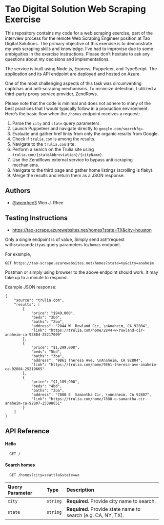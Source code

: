 # Tao Digital Solution Web Scraping Exercise

This repository contains my code for a web scraping exercise, part of the interview process for the remote Web Scraping Engineer position at Tao Digital Solutions. The primary objective of this exercise is to demonstrate my web scraping skills and knowledge. I’ve had to improvise due to some ambiguities in the exercise instructions. Please don’t hesitate to ask any questions about my decisions and implementations.

The service is built using Node.js, Express, Puppeteer, and TypeScript. The application and its API endpoint are deployed and hosted on Azure.

One of the most challenging aspects of this task was circumventing captchas and anti-scraping mechanisms. To minimize detection, I utilized a third-party proxy service provider, ZendRows.

Please note that the code is minimal and does not adhere to many of the best practices that I would typically follow in a production environment. Here’s the basic flow when the `/homes` endpoint receives a request:

1.  Parse the `city` and `state` query parameters.
2.  Launch Puppeteer and navigate directly to `google.com/search?q=`.
3.  Evaluate and gather href links from only the organic results from Google.
4.  Check if `trulia.com` is among the results.
5.  Navigate to the `trulia.com` site.
6.  Perform a search on the Trulia site using `trulia.com/{stateAbbreviation}/{cityName}`.
7.  Use the ZendRows external service to bypass anti-scraping mechanisms.
8.  Navigate to the third page and gather home listings (scrolling is flaky).
9.  Merge the results and return them as a JSON response.

## Authors

- [@wonrhee3](https://www.github.com/wonrhee3) Won J. Rhee

## Testing Instructions

- https://tao-scrape.azurewebsites.net/homes?state=TX&city=houston

Only a single endpoint is of value, Simply send a`GET`request with`state`and`city`as query parameters to`/homes` endpoint.

For example,

```
GET https://tao-scrape.azurewebsites.net/homes?state=ny&city=anaheim
```

Postman or simply using browser to the above endpoint should work. It may take up to a minute to respond.

Example JSON response:

```
{
    "source": "trulia.com",
    "results": [
        {
            "price": "$949,000",
            "beds": "3bd",
            "baths": "2ba",
            "address": "2844 W  Rowland Cir, \nAnaheim, CA 92804",
            "link": "https://trulia.com/home/2844-w-rowland-cir-anaheim-ca-92804-25217009"
        },
        {
            "price": "$1,299,000",
            "beds": "5bd",
            "baths": "3ba",
            "address": "9861 Theresa Ave, \nAnaheim, CA 92804",
            "link": "https://trulia.com/home/9861-theresa-ave-anaheim-ca-92804-25219665"
        },
        {
            "price": "$1,189,900",
            "beds": "4bd",
            "baths": "2ba",
            "address": "7880 E  Samantha Cir, \nAnaheim, CA 92807",
            "link": "https://trulia.com/home/7880-e-samantha-cir-anaheim-ca-92807-25398651"
        }
    ]
}
```

## API Reference

#### Hello

```http
  GET /
```

#### Search homes

```http
  GET /homes?city=seattle&state=wa
```

| Query Parameter | Type     | Description                                                   |
| :-------------- | :------- | :------------------------------------------------------------ |
| `city`          | `string` | **Required**. Provide city name to search.                    |
| `state`         | `string` | **Required**. Provide state name to search (e.g. CA, NY, TX). |
